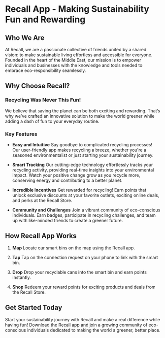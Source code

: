 # Recall App - Making Sustainability Fun and Rewarding

## Who We Are
At Recall, we are a passionate collective of friends united by a shared vision: to make sustainable living effortless and accessible for everyone. Founded in the heart of the Middle East, our mission is to empower individuals and businesses with the knowledge and tools needed to embrace eco-responsibility seamlessly.

## Why Choose Recall?
### Recycling Was Never This Fun!
We believe that saving the planet can be both exciting and rewarding. That’s why we’ve crafted an innovative solution to make the world greener while adding a dash of fun to your everyday routine.

### Key Features
- **Easy and Intuitive**
  Say goodbye to complicated recycling processes! Our user-friendly app makes recycling a breeze, whether you're a seasoned environmentalist or just starting your sustainability journey.

- **Smart Tracking**
  Our cutting-edge technology effortlessly tracks your recycling activity, providing real-time insights into your environmental impact. Watch your positive change grow as you recycle more, conserving energy and contributing to a better planet.

- **Incredible Incentives**
  Get rewarded for recycling! Earn points that unlock exclusive discounts at your favorite outlets, exciting online deals, and perks at the Recall Store.

- **Community and Challenges**
  Join a vibrant community of eco-conscious individuals. Earn badges, participate in recycling challenges, and team up with like-minded friends to create a greener future.

## How Recall App Works
1. **Map**
   Locate our smart bins on the map using the Recall app.

2. **Tap**
   Tap on the connection request on your phone to link with the smart bin.

3. **Drop**
   Drop your recyclable cans into the smart bin and earn points instantly.

4. **Shop**
   Redeem your reward points for exciting products and deals from the Recall Store.

## Get Started Today
Start your sustainability journey with Recall and make a real difference while having fun! Download the Recall app and join a growing community of eco-conscious individuals dedicated to making the world a greener, better place.

